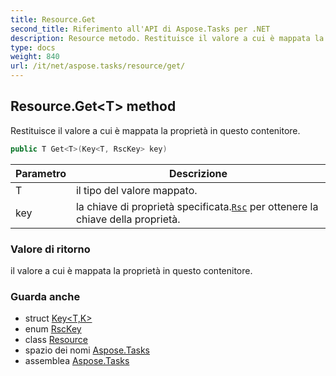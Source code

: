 ```yaml
---
title: Resource.Get
second_title: Riferimento all'API di Aspose.Tasks per .NET
description: Resource metodo. Restituisce il valore a cui è mappata la proprietà in questo contenitore.
type: docs
weight: 840
url: /it/net/aspose.tasks/resource/get/
---
```

## Resource.Get&lt;T&gt; method

Restituisce il valore a cui è mappata la proprietà in questo contenitore.

```csharp
public T Get<T>(Key<T, RscKey> key)
```

| Parametro | Descrizione |
| --- | --- |
| T | il tipo del valore mappato. |
| key | la chiave di proprietà specificata.[`Rsc`](../../rsc/) per ottenere la chiave della proprietà. |

### Valore di ritorno

il valore a cui è mappata la proprietà in questo contenitore.

### Guarda anche

* struct [Key&lt;T,K&gt;](../../key-2/)
* enum [RscKey](../../rsckey/)
* class [Resource](../)
* spazio dei nomi [Aspose.Tasks](../../resource/)
* assemblea [Aspose.Tasks](../../../)


